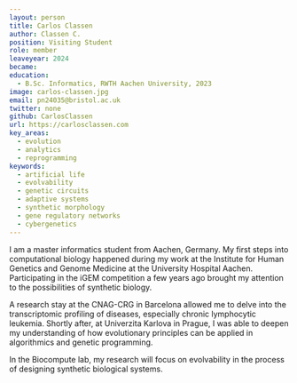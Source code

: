 ```yaml
---
layout: person
title: Carlos Classen
author: Classen C.
position: Visiting Student
role: member
leaveyear: 2024
became:
education:
  - B.Sc. Informatics, RWTH Aachen University, 2023
image: carlos-classen.jpg
email: pn24035@bristol.ac.uk
twitter: none
github: CarlosClassen
url: https://carlosclassen.com
key_areas:
  - evolution
  - analytics
  - reprogramming
keywords:
  - artificial life
  - evolvability
  - genetic circuits
  - adaptive systems
  - synthetic morphology
  - gene regulatory networks
  - cybergenetics
---
```

I am a master informatics student from Aachen, Germany. My first steps into computational biology happened during my work at the Institute for Human Genetics and Genome Medicine at the University Hospital Aachen. Participating in the iGEM competition a few years ago brought my attention to the possibilities of synthetic biology.

A research stay at the CNAG-CRG in Barcelona allowed me to delve into the transcriptomic profiling of diseases, especially chronic lymphocytic leukemia. Shortly after, at Univerzita Karlova in Prague, I was able to deepen my understanding of how evolutionary principles can be applied in algorithmics and genetic programming.

In the Biocompute lab, my research will focus on evolvability in the process of designing synthetic biological systems.
